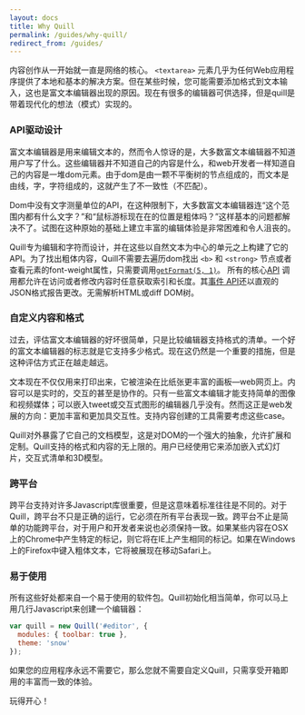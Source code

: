 ```yaml
---
layout: docs
title: Why Quill
permalink: /guides/why-quill/
redirect_from: /guides/
---
```


内容创作从一开始就一直是网络的核心。 `<textarea>` 元素几乎为任何Web应用程序提供了本地和基本的解决方案。但在某些时候，您可能需要添加格式到文本输入，这也是富文本编辑器出现的原因。现在有很多的编辑器可供选择，但是quill是带着现代化的想法（模式）实现的。


### API驱动设计

富文本编辑器是用来编辑文本的，然而令人惊讶的是，大多数富文本编辑器不知道用户写了什么。这些编辑器并不知道自己的内容是什么，和web开发者一样知道自己的内容是一堆dom元素。由于dom是由一颗不平衡树的节点组成的，而文本是由线，字，字符组成的，这就产生了不一致性（不匹配）。

Dom中没有文字测量单位的API，在这种限制下，大多数富文本编辑器连“这个范围内都有什么文字？”和“鼠标游标现在在的位置是粗体吗？”这样基本的问题都解决不了。试图在这种原始的基础上建立丰富的编辑体验是非常困难和令人沮丧的。

Quill专为编辑和字符而设计，并在这些以自然文本为中心的单元之上构建了它的API。为了找出粗体内容，Quill不需要去遍历dom找出 `<b>` 和 `<strong>` 节点或者查看元素的font-weight属性，只需要调用[`getFormat(5, 1)`](/docs/api/#getformat)。 所有的核心[API](/docs/api/) 调用都允许在访问或者修改内容时任意获取索引和长度。其[事件 API](/docs/api/#events)还以直观的JSON格式报告更改。无需解析HTML或diff DOM树。


### 自定义内容和格式

过去，评估富文本编辑器的好坏很简单，只是比较编辑器支持格式的清单。一个好的富文本编辑器的标志就是它支持多少格式。现在这仍然是一个重要的措施，但是这种评估方式正在越走越远。

文本现在不仅仅用来打印出来，它被渲染在比纸张更丰富的画板&mdash;web网页上。内容可以是实时的，交互的甚至是协作的。只有一些富文本编辑才能支持简单的图像和视频媒体；可以嵌入tweet或交互式图形的编辑器几乎没有。然而这正是web发展的方向：更加丰富和更加具交互性。支持内容创建的工具需要考虑这些case。

Quill对外暴露了它自己的文档模型，这是对DOM的一个强大的抽象，允许扩展和定制。Quill支持的格式和内容的无上限的。用户已经使用它来添加嵌入式幻灯片，交互式清单和3D模型。


### 跨平台

跨平台支持对许多Javascript库很重要，但是这意味着标准往往是不同的。对于Quill，跨平台不只是正确的运行，它必须在所有平台表现一致。跨平台不止是简单的功能跨平台，对于用户和开发者来说也必须保持一致。如果某些内容在OSX上的Chrome中产生特定的标记，则它将在IE上产生相同的标记。如果在Windows上的Firefox中键入粗体文本，它将被展现在移动Safari上。


### 易于使用

所有这些好处都来自一个易于使用的软件包。Quill初始化相当简单，你可以马上用几行Javascript来创建一个编辑器：

```js
var quill = new Quill('#editor', {
  modules: { toolbar: true },
  theme: 'snow'
});
```

如果您的应用程序永远不需要它，那么您就不需要自定义Quill，只需享受开箱即用的丰富而一致的体验。

玩得开心！
